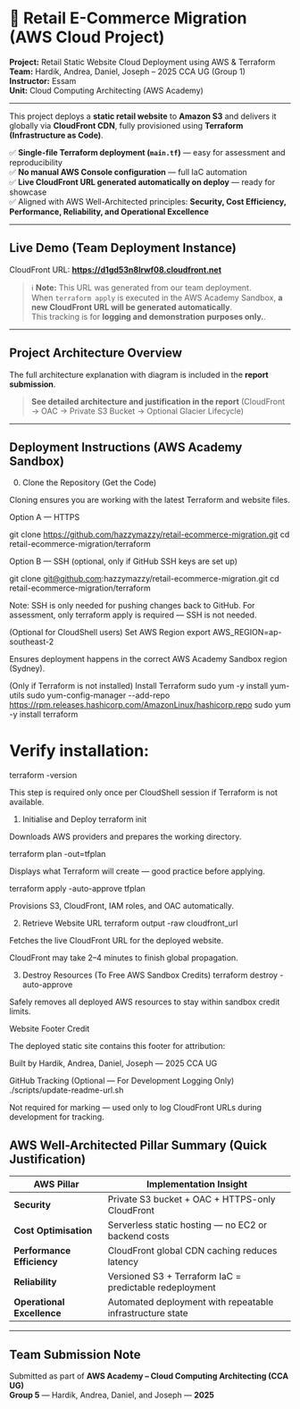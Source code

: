 # 🛒 Retail E-Commerce Migration (AWS Cloud Project)

**Project:** Retail Static Website Cloud Deployment using AWS & Terraform  
**Team:** Hardik, Andrea, Daniel, Joseph – 2025 CCA UG (Group 1)  
**Instructor:** Essam  
**Unit:** Cloud Computing Architecting (AWS Academy)

---

This project deploys a **static retail website** to **Amazon S3** and delivers it globally via **CloudFront CDN**, fully provisioned using **Terraform (Infrastructure as Code)**.

✅ **Single-file Terraform deployment (`main.tf`)** — easy for assessment and reproducibility  
✅ **No manual AWS Console configuration** — full IaC automation  
✅ **Live CloudFront URL generated automatically on deploy** — ready for showcase  
✅ Aligned with AWS Well-Architected principles: **Security, Cost Efficiency, Performance, Reliability, and Operational Excellence**

---

## Live Demo (Team Deployment Instance)

CloudFront URL: **https://d1gd53n8lrwf08.cloudfront.net**

> ℹ **Note:** This URL was generated from our team deployment.  
> When `terraform apply` is executed in the AWS Academy Sandbox, **a new CloudFront URL will be generated automatically**.  
> This tracking is for **logging and demonstration purposes only.**.

---

## Project Architecture Overview

The full architecture explanation with diagram is included in the **report submission**.

> **See detailed architecture and justification in the report** (CloudFront → OAC → Private S3 Bucket → Optional Glacier Lifecycle)

---

## Deployment Instructions (AWS Academy Sandbox)
0. Clone the Repository (Get the Code)

Cloning ensures you are working with the latest Terraform and website files.

Option A — HTTPS

git clone https://github.com/hazzymazzy/retail-ecommerce-migration.git
cd retail-ecommerce-migration/terraform


Option B — SSH (optional, only if GitHub SSH keys are set up)

git clone git@github.com:hazzymazzy/retail-ecommerce-migration.git
cd retail-ecommerce-migration/terraform


Note: SSH is only needed for pushing changes back to GitHub.
For assessment, only terraform apply is required — SSH is not needed.

(Optional for CloudShell users) Set AWS Region
export AWS_REGION=ap-southeast-2


Ensures deployment happens in the correct AWS Academy Sandbox region (Sydney).

(Only if Terraform is not installed) Install Terraform
sudo yum -y install yum-utils
sudo yum-config-manager --add-repo https://rpm.releases.hashicorp.com/AmazonLinux/hashicorp.repo
sudo yum -y install terraform

# Verify installation:
terraform -version


This step is required only once per CloudShell session if Terraform is not available.

1. Initialise and Deploy
terraform init


Downloads AWS providers and prepares the working directory.

terraform plan -out=tfplan


Displays what Terraform will create — good practice before applying.

terraform apply -auto-approve tfplan


Provisions S3, CloudFront, IAM roles, and OAC automatically.

2. Retrieve Website URL
terraform output -raw cloudfront_url


Fetches the live CloudFront URL for the deployed website.

CloudFront may take 2–4 minutes to finish global propagation.

3. Destroy Resources (To Free AWS Sandbox Credits)
terraform destroy -auto-approve


Safely removes all deployed AWS resources to stay within sandbox credit limits.

Website Footer Credit

The deployed static site contains this footer for attribution:

Built by Hardik, Andrea, Daniel, Joseph — 2025 CCA UG

GitHub Tracking (Optional — For Development Logging Only)
./scripts/update-readme-url.sh


Not required for marking — used only to log CloudFront URLs during development for tracking.

## AWS Well-Architected Pillar Summary (Quick Justification)

| AWS Pillar | Implementation Insight |
|-----------|------------------------|
| **Security** | Private S3 bucket + OAC + HTTPS-only CloudFront |
| **Cost Optimisation** | Serverless static hosting — no EC2 or backend costs |
| **Performance Efficiency** | CloudFront global CDN caching reduces latency |
| **Reliability** | Versioned S3 + Terraform IaC = predictable redeployment |
| **Operational Excellence** | Automated deployment with repeatable infrastructure state |

---

## Team Submission Note

Submitted as part of **AWS Academy – Cloud Computing Architecting (CCA UG)**  
**Group 5** — Hardik, Andrea, Daniel, and Joseph — **2025**

